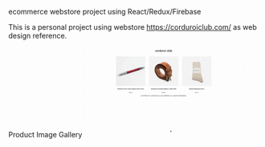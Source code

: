ecommerce webstore project using React/Redux/Firebase

This is a personal project using webstore https://corduroiclub.com/ as web design reference.

Product Image Gallery
![Product Gallery](/public/gifs/Gallery.gif)